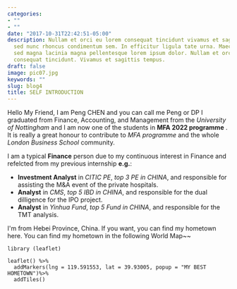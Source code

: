 ```yaml
---
categories:
- ""
- ""
date: "2017-10-31T22:42:51-05:00"
description: Nullam et orci eu lorem consequat tincidunt vivamus et sagittis magna
  sed nunc rhoncus condimentum sem. In efficitur ligula tate urna. Maecenas massa
  sed magna lacinia magna pellentesque lorem ipsum dolor. Nullam et orci eu lorem
  consequat tincidunt. Vivamus et sagittis tempus.
draft: false
image: pic07.jpg
keywords: ""
slug: blog4
title: SELF INTRODUCTION
---
```


Hello My Friend, I am Peng CHEN and you can call me Peng or DP I graduated from Finance, Accounting, and Management from the *University of Nottingham* and I am now one of the students in **MFA 2022 programme** . It is really a great honour to contribute to *MFA programme* and the whole *London Business School* community.

I am a typical **Finance** person due to my continuous interest in Finance and refelcted from my previous internship **e.g.**:

* **Investment Analyst** in *CITIC PE*, *top 3 PE in CHINA*, and responsible for assisting the M&A event of the private hospitals. 
* **Analyst** in *CMS*, *top 5 IBD in CHINA*, and responsible for the dual dilligence for the IPO project.
* **Analyst** in *Yinhua Fund*, *top 5 Fund in CHINA*, and responsible for the TMT analysis.

I'm from Hebei Province, China. If you want, you can find my hometown here. You can find my hometown in the following World Map~~


```{r}
library (leaflet)
```

```{r}
leaflet() %>%
  addMarkers(lng = 119.591553, lat = 39.93005, popup = "MY BEST HOMETOWN")%>%
  addTiles()
```
  
  